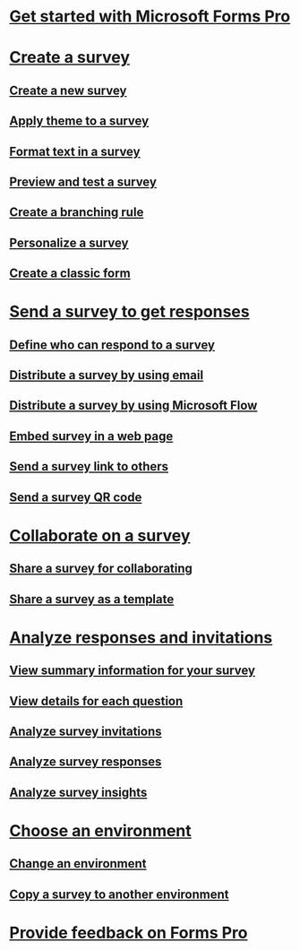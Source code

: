 # [Get started with Microsoft Forms Pro](get-started.md) 

# [Create a survey](create-survey.md)
## [Create a new survey](create-new-survey.md)
## [Apply theme to a survey](apply-theme.md)  
## [Format text in a survey](survey-text-format.md)
## [Preview and test a survey](preview-test-survey.md) 
## [Create a branching rule](create-branching-rule.md) 
## [Personalize a survey](personalize-survey.md)
## [Create a classic form](create-new-form.md)

# [Send a survey to get responses](distribute-survey.md)  
## [Define who can respond to a survey](invite-settings.md)  
## [Distribute a survey by using email](distribute-survey-email.md)  
## [Distribute a survey by using Microsoft Flow](distribute-survey-microsoft-flow.md)  
## [Embed survey in a web page](embed-web-page.md)  
## [Send a survey link to others](send-survey-link.md)  
## [Send a survey QR code](send-survey-qrcode.md)  

# [Collaborate on a survey](collaborate-survey.md)  
## [Share a survey for collaborating](share-survey-collaborate.md)  
## [Share a survey as a template](share-survey-template.md)  

# [Analyze responses and invitations](analyze-responses-invites.md)  
## [View summary information for your survey](view-summary-information.md)  
## [View details for each question](view-details-each-question.md)  
## [Analyze survey invitations](analyze-survey-invitations.md)  
## [Analyze survey responses](analyze-survey-responses.md)  
## [Analyze survey insights](analyze-survey-insights.md)  

# [Choose an environment](choose-environment.md)
## [Change an environment](change-environment.md)
## [Copy a survey to another environment](copy-survey-environment.md)

# [Provide feedback on Forms Pro](provide-feedback.md) 
